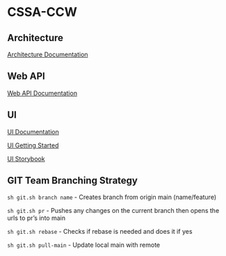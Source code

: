 # CSSA-CCW

## Architecture

[Architecture Documentation](./Documentation/Architecture/README.md)

## Web API

[Web API Documentation](./Documentation/WebAPIs/README.md)

## UI

[UI Documentation](./Documentation/UserInterface/README.md)

[UI Getting Started](./UI/README.MD)

[UI Storybook](https://sandiegocountysheriff.github.io/CSSA-CCW/UI/docs)

## GIT Team Branching Strategy

`sh git.sh branch name` - Creates branch from origin main (name/feature)

`sh git.sh pr` - Pushes any changes on the current branch then opens the urls to pr’s into main

`sh git.sh rebase` - Checks if rebase is needed and does it if yes

`sh git.sh pull-main` - Update local main with remote
